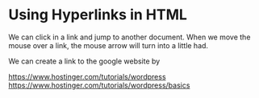 # Using Hyperlinks in HTML

<p> We can click in a link and jump to another document. When we move the mouse over a link, the mouse arrow will turn into a little had.

<p> We can create a link to the google website by <https://google.com> </p>


<!DOCTYPE html>
<html lang="en">
<head>

<a> <https://www.hostinger.com/tutorials/wordpress> </a>
<a> <https://www.hostinger.com/tutorials/wordpress/basics> </a>
